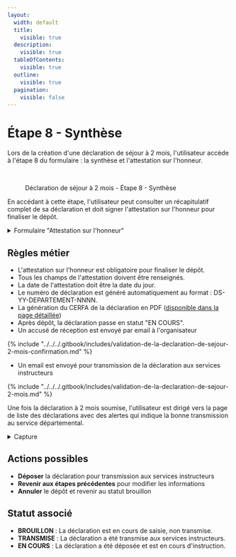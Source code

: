 ```yaml
---
layout:
  width: default
  title:
    visible: true
  description:
    visible: true
  tableOfContents:
    visible: true
  outline:
    visible: true
  pagination:
    visible: false
---
```


# Étape 8 - Synthèse

Lors de la création d'une déclaration de séjour à 2 mois, l'utilisateur accède à l'étape 8 du formulaire : la synthèse et l'attestation sur l'honneur.

<figure><img src="../../../.gitbook/assets/Capture d’écran 2025-07-05 à 17.10.04.png" alt=""><figcaption><p>Déclaration de séjour à 2 mois - Étape 8 - Synthèse</p></figcaption></figure>

En accédant à cette étape, l'utilisateur peut consulter un récapitulatif complet de sa déclaration et doit signer l'attestation sur l'honneur pour finaliser le dépôt.

<details>

<summary>Formulaire "Attestation sur l'honneur"</summary>

{% include "../../../.gitbook/includes/formulaire-declaration-de-sejour-a-2-mois-etape-8.md" %}

</details>

## Règles métier

* L'attestation sur l'honneur est obligatoire pour finaliser le dépôt.
* Tous les champs de l'attestation doivent être renseignés.
* La date de l'attestation doit être la date du jour.
* Le numéro de déclaration est généré automatiquement au format : DS-YY-DEPARTEMENT-NNNN.
* La génération du CERFA de la déclaration en PDF ([disponible dans la page détaillée](../page-detaillee-declaration.md))
* Après dépôt, la déclaration passe en statut "EN COURS".
* Un accusé de réception est envoyé par email à l'organisateur

{% include "../../../.gitbook/includes/validation-de-la-declaration-de-sejour-2-mois-confirmation.md" %}

* Un email est envoyé pour transmission de la déclaration aux services instructeurs

{% include "../../../.gitbook/includes/validation-de-la-declaration-de-sejour-2-mois.md" %}

Une fois la déclaration à 2 mois soumise, l'utilisateur est dirigé vers la page de liste des déclarations avec des alertes qui indique la bonne transmission au service départemental.&#x20;

<details>

<summary>Capture</summary>

<figure><img src="../../../.gitbook/assets/Capture d’écran 2025-07-05 à 18.21.49.png" alt=""><figcaption><p>Page de liste des déclarations de séjour</p></figcaption></figure>

</details>

## Actions possibles

* **Déposer** la déclaration pour transmission aux services instructeurs
* **Revenir aux étapes précédentes** pour modifier les informations
* **Annuler** le dépôt et revenir au statut brouillon

## Statut associé

* **BROUILLON** : La déclaration est en cours de saisie, non transmise.
* **TRANSMISE** : La déclaration a été transmise aux services instructeurs.
* **EN COURS** : La déclaration a été déposée et est en cours d'instruction.
